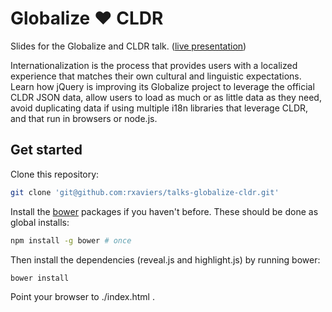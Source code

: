 # Globalize ♥ CLDR

Slides for the Globalize and CLDR talk. ([live presentation](http://rxaviers.github.io/globalize-cldr-talk))

Internationalization is the process that provides users with a localized experience that matches their own cultural and linguistic expectations. Learn how jQuery is improving its Globalize project to leverage the official CLDR JSON data, allow users to load as much or as little data as they need, avoid duplicating data if using multiple i18n libraries that leverage CLDR, and that run in browsers or node.js.

## Get started

Clone this repository:


```bash
git clone 'git@github.com:rxaviers/talks-globalize-cldr.git'
```

Install the [bower](http://bower.io/) packages if you haven't before. These should be done as global installs:

```bash
npm install -g bower # once
```

Then install the dependencies (reveal.js and highlight.js) by running bower:

```
bower install
```

Point your browser to ./index.html .
